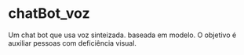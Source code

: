 # chatBot_voz
Um chat bot que usa voz sinteizada. baseada em modelo. 
O objetivo é auxiliar pessoas com deficiência visual. 
